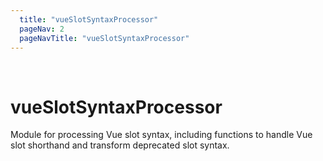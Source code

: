 ```yaml
---
  title: "vueSlotSyntaxProcessor"
  pageNav: 2
  pageNavTitle: "vueSlotSyntaxProcessor"
---
```


<br>

# vueSlotSyntaxProcessor

Module for processing Vue slot syntax, including functions to handle Vue slot shorthand and transform deprecated slot syntax.

<br>

<puml src="{{ baseUrl }}/diagrams/html/vueSlotSyntaxProcessor.puml" width=1000 />

<br><br>
